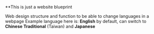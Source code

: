 **This is just a website blueprint

Web design structure and function to be able to change languages in a webpage
Example language here is:
  __English__ by default, can switch to __Chinese Traditional__ (Taiwan) and __Japanese__
